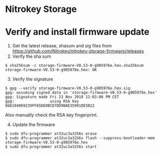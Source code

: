 # Nitrokey Storage

# Verify and install firmware update

1. Get the latest release, shasum and sig files from https://github.com/Nitrokey/nitrokey-storage-firmware/releases
2. Verify the sha sum

```
$ sha256sum -c storage-firmware-V0.53-0-g905976e.hex.sha256sum 
storage-firmware-V0.53-0-g905976e.hex: OK
```

3. Verify the signature

```
$ gpg --verify storage-firmware-V0.53-0-g905976e.hex.sig
gpg: assuming signed data in 'storage-firmware-V0.53-0-g905976e.hex'
gpg: Signature made Fri 23 Nov 2018 12:03:06 PM CET
gpg:                using RSA key 868184069239FF65DE0BCD7DD9BAE35991DE5B22
```

Also manually check the RSA key fingerprint.

4. Update the firmware

```
$ sudo dfu-programmer at32uc3a3256s erase
$ sudo dfu-programmer at32uc3a3256s flash --suppress-bootloader-mem storage-firmware-V0.53-0-g905976e.hex
$ sudo dfu-programmer at32uc3a3256s start
```
